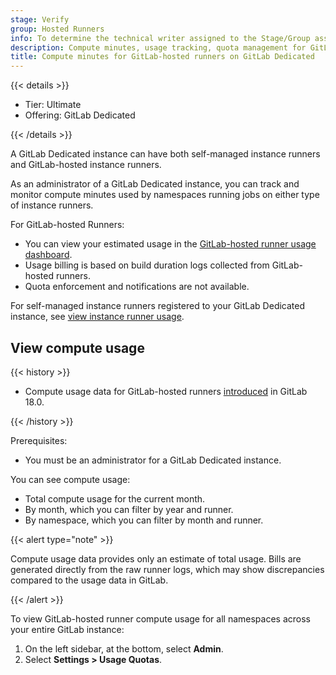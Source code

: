 ```yaml
---
stage: Verify
group: Hosted Runners
info: To determine the technical writer assigned to the Stage/Group associated with this page, see https://handbook.gitlab.com/handbook/product/ux/technical-writing/#assignments
description: Compute minutes, usage tracking, quota management for GitLab-hosted runners on GitLab Dedicated.
title: Compute minutes for GitLab-hosted runners on GitLab Dedicated
---
```


{{< details >}}

- Tier: Ultimate
- Offering: GitLab Dedicated

{{< /details >}}

A GitLab Dedicated instance can have both self-managed instance runners and GitLab-hosted instance runners.

As an administrator of a GitLab Dedicated instance, you can track and monitor compute minutes used by 
namespaces running jobs on either type of instance runners.

For GitLab-hosted Runners:

- You can view your estimated usage in the [GitLab-hosted runner usage dashboard](#view-compute-usage).
- Usage billing is based on build duration logs collected from GitLab-hosted runners.
- Quota enforcement and notifications are not available.

For self-managed instance runners registered to your GitLab Dedicated instance, see [view instance runner usage](instance_runner_compute_minutes.md#view-usage).

## View compute usage

{{< history >}}

- Compute usage data for GitLab-hosted runners [introduced](https://gitlab.com/groups/gitlab-com/gl-infra/gitlab-dedicated/-/epics/524) in GitLab 18.0.

{{< /history >}}

Prerequisites:

- You must be an administrator for a GitLab Dedicated instance.

You can see compute usage:

- Total compute usage for the current month.
- By month, which you can filter by year and runner.
- By namespace, which you can filter by month and runner.

{{< alert type="note" >}}

Compute usage data provides only an estimate of total usage.
Bills are generated directly from the raw runner logs,
which may show discrepancies compared to the usage data in GitLab.

{{< /alert >}}

To view GitLab-hosted runner compute usage for all namespaces across your entire GitLab instance:

1. On the left sidebar, at the bottom, select **Admin**.
1. Select **Settings > Usage Quotas**.
